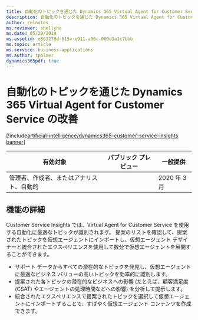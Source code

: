 ```yaml
---
title: 自動化のトピックを通じた Dynamics 365 Virtual Agent for Customer Service の改善
description: 自動化のトピックを通じた Dynamics 365 Virtual Agent for Customer Service の改善
author: relnotes
ms.reviewer: shellyha
ms.date: 05/29/2019
ms.assetid: e863278d-615e-e911-a96c-000d3a1c7bbb
ms.topic: article
ms.service: business-applications
ms.author: tpalmer
dynamics365pdf: true
---
```

# 自動化のトピックを通じた Dynamics 365 Virtual Agent for Customer Service の改善
[!include[artificial-intelligence/dynamics365-customer-service-insights banner](../includes/artificial-intelligence/dynamics365-customer-service-insights.md)]

| 有効対象    |  パブリック プレビュー | 一般提供 | 
| ---------- | ---------- |---------- |
|管理者、作成者、またはアナリスト、自動的|| 2020 年 3 月|






## 機能の詳細
<!--feature detail start -->
Customer Service Insights では、Virtual Agent for Customer Service を使用する自動化に最適なトピックが識別されます。 提案のリストを確認して、提案されたトピックを仮想エージェントにインポートし、仮想エージェント デザイナーと統合されたエクスペリエンスを使用して数分で仮想エージェントを展開することができます。 

- サポート データからすべての潜在的なトピックを発見し、仮想エージェントに最適なビジネス バリューの高いトピックを効率的に識別します。  
-  提案された各トピックの潜在的なビジネスへの影響 (たとえば、顧客満足度 (CSAT) やエージェントの処理時間などへの影響) を分析して提示します。  
-  統合されたエクスペリエンスで提案されたトピックを選択して仮想エージェントにインポートすることで、すばやく仮想エージェント コンテンツを作成できます。
<!--feature detail end -->










